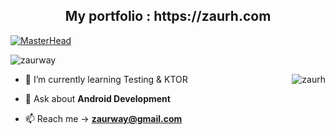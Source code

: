 
<h2 align="center">My portfolio : https://zaurh.com</h2> 

[![MasterHead](https://i.hizliresim.com/9vqfash.gif)](zaurh.com)


<p align="left"> <img src="https://komarev.com/ghpvc/?username=zaurh&label=Profile%20views&color=0eb64f&style=flat" alt="zaurway" /> </p>

- 🌱 I’m currently learning Testing & KTOR   <img align="right" src="https://github-readme-streak-stats.herokuapp.com/?user=zaurh&&theme=tokyonight" alt="zaurh" />

- 💬 Ask about **Android Development** 

- 📫 Reach me -> **zaurway@gmail.com**


 

